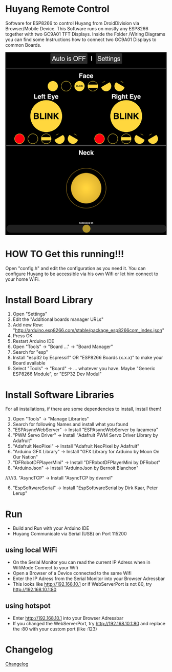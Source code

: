 # Huyang Remote Control
Software for ESP8266 to control Huyang from DroidDivision via Browser/Mobile Device.
This Software runs on mostly any ESP8266 together with two GC9A01 TFT Displays. 
Inside the Folder /Wiring Diagrams you can find some Instructions how to connect two GC9A01 Displays to common Boards. 

![Preview of 1.8](img/1_8.png)

# HOW TO Get this running!!!
Open "config.h" and edit the configuration as you need it.
You can configure Huyang to be accessible via his own Wifi or let him connect to your home WiFi. 

# Install Board Library
1. Open "Settings"
2. Edit the "Additional boards manager URLs"
3. Add new Row: "http://arduino.esp8266.com/stable/package_esp8266com_index.json"
4. Press OK
5. Restart Arduino IDE
6. Open "Tools" -> "Board ..." -> "Board Manager"
7. Search for "esp"
8. Install "esp32 by Espressif" OR "ESP8266 Boards (x.x.x)" to make your Board available
9. Select "Tools" -> "Board" -> ... whatever you have. Maybe "Generic ESP8266 Module", or "ESP32 Dev Modul"

# Install Software Libraries
For all installations, if there are some dependencies to install, install them!

1. Open "Tools" -> "Manage Libraries"
2. Search for following Names and install what you found
3. "ESPAsyncWebServer" -> Install "ESPAsyncWebServer by Iacamera"
4. "PWM Servo Driver" -> Install "Adafruit PWM Servo Driver Library by Adafruit"
5. "Adafruit NeoPixel" -> Install "Adafruit NeoPixel by Adafruit"
6. "Arduino GFX Library" -> Install "GFX Library for Arduino by Moon On Our Nation"
7. "DFRobotDFPlayerMini" -> Install "DFRobotDFPlayerMini by DFRobot"
8. "ArduinoJson" -> Install "ArduinoJson by Bernoit Blanchon"

/////3. "AsyncTCP" -> Install "AsyncTCP by dvarrel"

6. "EspSoftwareSerial" -> Install "EspSoftwareSerial by Dirk Kaar, Peter Lerup"


# Run
* Build and Run with your Arduino IDE
* Huyang Communicate via Serial (USB) on Port 115200

## using local WiFi
* On the Serial Monitor you can read the current IP Adress when in WifiMode Connect to your Wifi
* Open a Browser of a Device connected to the same Wifi
* Enter the IP Adress from the Serial Monitor into your Browser Adressbar 
* This looks like http://192.168.10.1 or if WebServerPort is not 80, try http://192.168.10.1:80

## using hotspot
* Enter http://192.168.10.1 into your Browser Adressbar 
* If you changed the WebServerPort, try http://192.168.10.1:80 and replace the :80 with your custom port (like :123)

# Changelog

[Changelog](changelog.md)


